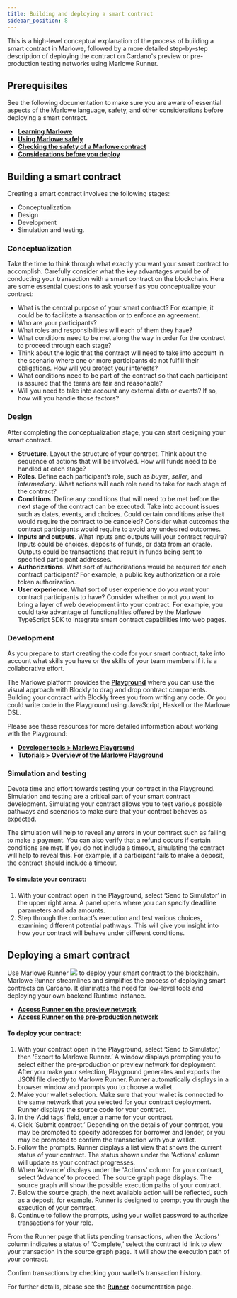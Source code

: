 ```yaml
---
title: Building and deploying a smart contract
sidebar_position: 8
---
```


This is a high-level conceptual explanation of the process of building a smart contract in Marlowe, followed by a more detailed step-by-step description of deploying the contract on Cardano's preview or pre-production testing networks using Marlowe Runner. 

## Prerequisites

See the following documentation to make sure you are aware of essential aspects of the Marlowe language, safety, and other considerations before deploying a smart contract. 

* [**Learning Marlowe**](https://docs.marlowe.iohk.io/docs/getting-started/learning-marlowe)
* [**Using Marlowe safely**](https://github.com/input-output-hk/marlowe-starter-kit/blob/main/docs/using-marlowe-safely.md) 
* [**Checking the safety of a Marlowe contract**](https://github.com/input-output-hk/marlowe-starter-kit/blob/main/lessons/07-safety/07-safety.ipynb)
* [**Considerations before you deploy**](https://docs.marlowe.iohk.io/docs/getting-started/runner#considerations-before-you-deploy)

## Building a smart contract

Creating a smart contract involves the following stages: 
* Conceptualization
* Design
* Development
* Simulation and testing.

### Conceptualization

Take the time to think through what exactly you want your smart contract to accomplish. Carefully consider what the key advantages would be of conducting your transaction with a smart contract on the blockchain. Here are some essential questions to ask yourself as you conceptualize your contract: 
* What is the central purpose of your smart contract? For example, it could be to facilitate a transaction or to enforce an agreement. 
* Who are your participants? 
* What roles and responsibilities will each of them they have? 
* What conditions need to be met along the way in order for the contract to proceed through each stage? 
* Think about the logic that the contract will need to take into account in the scenario where one or more participants do not fulfill their obligations. How will you protect your interests? 
* What conditions need to be part of the contract so that each participant is assured that the terms are fair and reasonable? 
* Will you need to take into account any external data or events? If so, how will you handle those factors? 

### Design

After completing the conceptualization stage, you can start designing your smart contract. 

- **Structure**. Layout the structure of your contract. Think about the sequence of actions that will be involved. How will funds need to be handled at each stage? 
- **Roles**. Define each participant’s role, such as _buyer_, _seller_, and _intermediary_. What actions will each role need to take for each stage of the contract? 
- **Conditions**. Define any conditions that will need to be met before the next stage of the contract can be executed. Take into account issues such as dates, events, and choices. Could certain conditions arise that would require the contract to be canceled? Consider what outcomes the contract participants would require to avoid any undesired outcomes. 
- **Inputs and outputs**. What inputs and outputs will your contract require? Inputs could be choices, deposits of funds, or data from an oracle. Outputs could be transactions that result in funds being sent to specified participant addresses. 
- **Authorizations**. What sort of authorizations would be required for each contract participant? For example, a public key authorization or a role token authorization. 
- **User experience**. What sort of user experience do you want your contract participants to have? Consider whether or not you want to bring a layer of web development into your contract. For example, you could take advantage of functionalities offered by the Marlowe TypeScript SDK to integrate smart contract capabilities into web pages. 

### Development

As you prepare to start creating the code for your smart contract, take into account what skills you have or the skills of your team members if it is a collaborative effort. 

The Marlowe platform provides the [**Playground**](https://play.marlowe.iohk.io/) where you can use the visual approach with Blockly to drag and drop contract components. Building your contract with Blockly frees you from writing any code. Or you could write code in the Playground using JavaScript, Haskell or the Marlowe DSL. 

Please see these resources for more detailed information about working with the Playground: 

* [**Developer tools > Marlowe Playground**](https://docs.marlowe.iohk.io/docs/developer-tools/playground)
* [**Tutorials > Overview of the Marlowe Playground**](https://docs.marlowe.iohk.io/tutorials/concepts/playground-overview)

### Simulation and testing

Devote time and effort towards testing your contract in the Playground. Simulation and testing are a critical part of your smart contract development. Simulating your contract allows you to test various possible pathways and scenarios to make sure that your contract behaves as expected. 

The simulation will help to reveal any errors in your contract such as failing to make a payment. You can also verify that a refund occurs if certain conditions are met. If you do not include a timeout, simulating the contract will help to reveal this. For example, if a participant fails to make a deposit, the contract should include a timeout. 

#### To simulate your contract:

1. With your contract open in the Playground, select ‘Send to Simulator’ in the upper right area. A panel opens where you can specify deadline parameters and ada amounts. 
2. Step through the contract’s execution and test various choices, examining different potential pathways. This will give you insight into how your contract will behave under different conditions. 

## Deploying a smart contract

Use Marlowe Runner ![](https://img.shields.io/badge/beta-2D0EB1) to deploy your smart contract to the blockchain. Marlowe Runner streamlines and simplifies the process of deploying smart contracts on Cardano. It eliminates the need for low-level tools and deploying your own backend Runtime instance. 

* [**Access Runner on the preview network**](https://preview.runner.marlowe.iohk.io/)
* [**Access Runner on the pre-production network**](https://preprod.runner.marlowe.iohk.io/)

#### To deploy your contract:

1. With your contract open in the Playground, select ‘Send to Simulator,’ then ‘Export to Marlowe Runner.’ A window displays prompting you to select either the pre-production or preview network for deployment. After you make your selection, Playground generates and exports the JSON file directly to Marlowe Runner. Runner automatically displays in a browser window and prompts you to choose a wallet. 
2. Make your wallet selection. Make sure that your wallet is connected to the same network that you selected for your contract deployment. Runner displays the source code for your contract. 
3. In the ‘Add tags’ field, enter a name for your contract. 
4. Click ‘Submit contract.’ Depending on the details of your contract, you may be prompted to specify addresses for borrower and lender, or you may be prompted to confirm the transaction with your wallet. 
5. Follow the prompts. Runner displays a list view that shows the current status of your contract. The status shown under the 'Actions' column will update as your contract progresses. 
6. When ‘Advance’ displays under the 'Actions' column for your contract, select ‘Advance’ to proceed. The source graph page displays. The source graph will show the possible execution paths of your contract. 
7. Below the source graph, the next available action will be reflected, such as a deposit, for example. Runner is designed to prompt you through the execution of your contract. 
8. Continue to follow the prompts, using your wallet password to authorize transactions for your role. 

From the Runner page that lists pending transactions, when the 'Actions' column indicates a status of ‘Complete,’ select the contract Id link to view your transaction in the source graph page. It will show the execution path of your contract. 

Confirm transactions by checking your wallet’s transaction history. 

For further details, please see the [**Runner**](https://docs.marlowe.iohk.io/docs/getting-started/runner) documentation page. 

